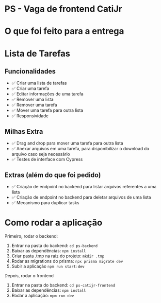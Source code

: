 # PS - Vaga de frontend CatiJr

# O que foi feito para a entrega

# Lista de Tarefas

## Funcionalidades

- ✅ Criar uma lista de tarefas  
- ✅ Criar uma tarefa  
- ✅ Editar informações de uma tarefa  
- ✅ Remover uma lista  
- ✅ Remover uma tarefa  
- ✅ Mover uma tarefa para outra lista  
- ✅ Responsividade  

## Milhas Extra

- ✅ Drag and drop para mover uma tarefa para outra lista  
- ✅ Anexar arquivos em uma tarefa, para disponibilizar o download do arquivo caso seja necessário  
- ✅ Testes de interface com Cypress  

## Extras (além do que foi pedido)

- ✅ Criação de endpoint no backend para listar arquivos referentes a uma lista
- ✅ Criação de endpoint no backend para deletar arquivos de uma lista
- ✅ Mecanismo para duplicar tasks


# Como rodar a aplicação

Primeiro, rodar o backend: 

1. Entrar na pasta do backend: `cd ps-backend`
2. Baixar as dependências: `npm install`
3. Criar pasta .tmp na raiz do projeto: `mkdir .tmp`
4. Rodar as migrations do prisma: `npx prisma migrate dev`
5. Subir a aplicação `npm run start:dev`

Depois, rodar o frontend

1. Entrar na pasta do backend: `cd ps-catijr-frontend`
2. Baixar as dependências: `npm install`
3. Rodar a aplicação: `npm run dev`

